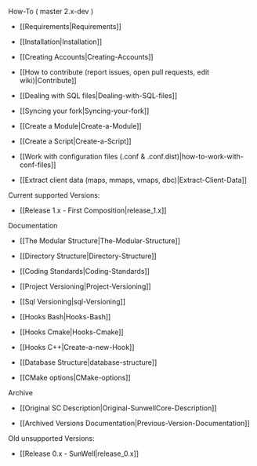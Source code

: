 How-To ( master 2.x-dev ) 

* [[Requirements|Requirements]]

* [[Installation|Installation]]

* [[Creating Accounts|Creating-Accounts]]

* [[How to contribute (report issues, open pull requests, edit wiki)|Contribute]]

* [[Dealing with SQL files|Dealing-with-SQL-files]]

* [[Syncing your fork|Syncing-your-fork]]

* [[Create a Module|Create-a-Module]]

* [[Create a Script|Create-a-Script]]

* [[Work with configuration files (.conf & .conf.dist)|how-to-work-with-conf-files]]

* [[Extract client data (maps, mmaps, vmaps, dbc)|Extract-Client-Data]]

Current supported Versions:

* [[Release 1.x - First Composition|release_1.x]]

Documentation

* [[The Modular Structure|The-Modular-Structure]]

* [[Directory Structure|Directory-Structure]]

* [[Coding Standards|Coding-Standards]]

* [[Project Versioning|Project-Versioning]]

* [[Sql Versioning|sql-Versioning]]

* [[Hooks Bash|Hooks-Bash]]

* [[Hooks Cmake|Hooks-Cmake]]

* [[Hooks C++|Create-a-new-Hook]]

* [[Database Structure|database-structure]]

* [[CMake options|CMake-options]]

Archive

* [[Original SC Description|Original-SunwellCore-Description]]

* [[Archived Versions Documentation|Previous-Version-Documentation]]

Old unsupported Versions:

* [[Release 0.x - SunWell|release_0.x]]
